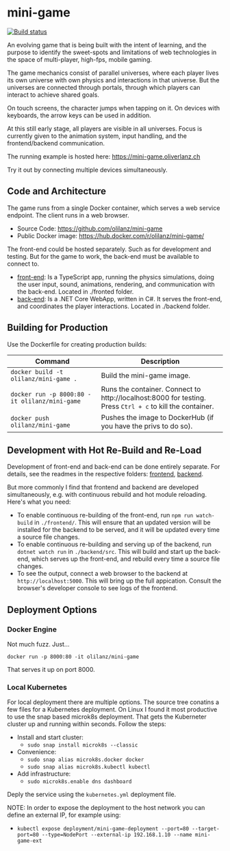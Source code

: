 # mini-game

[![Build status](https://dev.azure.com/ocl-simcorp/Private%20HomeServer/_apis/build/status/mini-game%20CI)](https://dev.azure.com/ocl-simcorp/Private%20HomeServer/_build/latest?definitionId=6)

An evolving game that is being built with the intent of learning, and the purpose to identify the sweet-spots and limitations of web technologies in the space of multi-player, high-fps, mobile gaming.

The game mechanics consist of parallel universes, where each player lives its own universe with own physics and interactions in that universe. But the universes are connected through portals, through which players can interact to achieve shared goals. 

On touch screens, the character jumps when tapping on it. On devices with keyboards, the arrow keys can be used in addition.

At this still early stage, all players are visible in all universes. Focus is currently given to the animation system, input handling, and the frontend/backend communication. 

The running example is hosted here: https://mini-game.oliverlanz.ch

Try it out by connecting multiple devices simultaneously.


## Code and Architecture

The game runs from a single Docker container, which serves a web service endpoint. The client runs in a web browser.

* Source Code: https://github.com/olilanz/mini-game
* Public Docker image: https://hub.docker.com/r/olilanz/mini-game/


The front-end could be hosted separately. Such as for development and testing. But for the game to work, the back-end must be available to connect to.

* [front-end](./frontend/README.md): Is a TypeScript app, running the physics simulations, doing the user input, sound, animations, rendering, and communication with the back-end. Located in ./fronted folder.
* [back-end](./backend/README.md): Is a .NET Core WebApp, written in C#. It serves the front-end, and coordinates the player interactions. Located in ./backend folder.


## Building for Production

Use the Dockerfile for creating production builds: 

| Command | Description |
|---------|-------------|
| `docker build -t olilanz/mini-game .` | Build the mini-game image.|
| `docker run -p 8000:80 -it olilanz/mini-game` | Runs the container. Connect to http://localhost:8000 for testing. <br> Press `Ctrl + c` to kill the container. |
| `docker push olilanz/mini-game` | Pushes the image to DockerHub (if you have the privs to do so).|


## Development with Hot Re-Build and Re-Load

Development of front-end and back-end can be done entirely separate. For details, see the readmes in the respective folders: [frontend](./frontend/README.md), [backend](./backend/README.md).

But more commonly I find that frontend and backend are developed simultaneously, e.g. with continuous rebuild and hot module reloading. Here's what you need:

* To enable continuous re-building of the front-end, run `npm run watch-build` in `./frontend/`. This will ensure that an updated version will be installed for the backend to be served, and it will be updated every time a source file changes.
* To enable continuous re-building and serving up of the backend, run `dotnet watch run` in `./backend/src`. This will build and start up the back-end, which serves up the front-end, and rebuild every time a source file changes. 
* To see the output, connect a web browser to the backend at `http://localhost:5000`. This will bring up the full appication. Consult the browser's developer console to see logs of the frontend.


## Deployment Options

### Docker Engine

Not much fuzz. Just...

`docker run -p 8000:80 -it olilanz/mini-game`

That serves it up on port 8000.


### Local Kubernetes

For local deployment there are multiple options. The source tree conatins a few files for a Kubernetes deployment. On Linux I found it most productive to use the snap based microk8s deployment. That gets the Kuberneter cluster up and running within seconds. Follow the steps:

- Install and start cluster: 
    - `sudo snap install microk8s --classic`
- Convenience: 
    - `sudo snap alias microk8s.docker docker`
    - `sudo snap alias microk8s.kubectl kubectl`
- Add infrastructure: 
    - `sudo microk8s.enable dns dashboard`

Deply the service using the `kubernetes.yml` deployment file.

NOTE: In order to expose the deployment to the host network you can define an external IP, for example using: 

- `kubectl expose deployment/mini-game-deployment --port=80 --target-port=80 --type=NodePort --external-ip 192.168.1.10 --name mini-game-ext`
